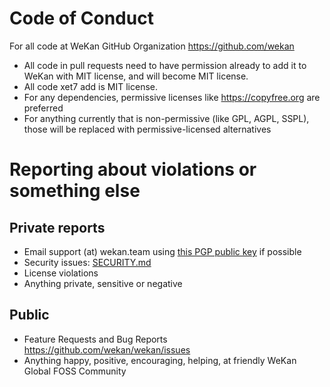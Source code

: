 # Code of Conduct

For all code at WeKan GitHub Organization https://github.com/wekan

- All code in pull requests need to have permission already to add it to WeKan with MIT license, and will become MIT license.
- All code xet7 add is MIT license.
- For any dependencies, permissive licenses like https://copyfree.org are preferred
- For anything currently that is non-permissive (like GPL, AGPL, SSPL), those will be replaced with permissive-licensed alternatives

# Reporting about violations or something else

## Private reports

- Email support (at) wekan.team using [this PGP public key](support-at-wekan.team_pgp-publickey.asc) if possible
- Security issues: [SECURITY.md](SECURITY.md)
- License violations
- Anything private, sensitive or negative

## Public

- Feature Requests and Bug Reports https://github.com/wekan/wekan/issues
- Anything happy, positive, encouraging, helping, at friendly WeKan Global FOSS Community
